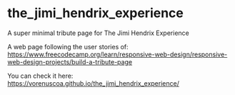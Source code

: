 # the_jimi_hendrix_experience
A super minimal tribute page for The Jimi Hendrix Experience

A web page following the user stories of: https://www.freecodecamp.org/learn/responsive-web-design/responsive-web-design-projects/build-a-tribute-page

You can check it here: https://vorenuscoa.github.io/the_jimi_hendrix_experience/
